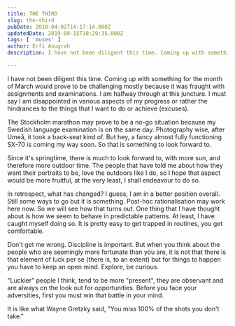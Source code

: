 ```yaml
---
title: THE THIRD
slug: the-third
pubDate: 2018-04-02T14:17:14.000Z
updatedDate: 2019-09-15T10:29:35.000Z
tags: [ 'muses' ]
author: Erfi Anugrah
description: I have not been diligent this time. Coming up with something for the month of March would prove to be challenging mostly because it was fraught with assignments and examinations. I am halfway through at this juncture. I must say I am disappointed in various aspects of my progress or rather the hindrances to the things that I want to do or achieve (excuses). 

---
```


I have not been diligent this time. Coming up with something for the month of March would prove to be challenging mostly because it was fraught with assignments and examinations. I am halfway through at this juncture. I must say I am disappointed in various aspects of my progress or rather the hindrances to the things that I want to do or achieve (excuses). 

The Stockholm marathon may prove to be a no-go situation because my Swedish language examination is on the same day. Photography wise, after Umeå, it took a back-seat kind of. But hey, a fancy almost fully functioning SX-70 is coming my way soon. So that is something to look forward to.

Since it's springtime, there is much to look forward to, with more sun, and therefore more outdoor time. The people that have told me about how they want their portraits to be, love the outdoors like I do, so I hope that aspect would be more fruitful, at the very least, I shall endeavour to do so.

In retrospect, what has changed? I guess, I am in a better position overall. Still some ways to go but it is something. Post-hoc rationalisation may work here now. So we will see how that turns out. One thing that I have thought about is how we seem to behave in predictable patterns. At least, I have caught myself doing so. It is pretty easy to get trapped in routines, you get comfortable.

Don't get me wrong. Discipline is important. But when you think about the people who are seemingly more fortunate than you are, it is not that there is that element of luck per se (there is, to an extent) but for things to happen you have to keep an open mind. Explore, be curious.

"Luckier" people I think, tend to be more "present", they are observant and are always on the look out for opportunities. Before you face your adversities, first you must win that battle in your mind.

It is like what Wayne Gretzky said, "You miss 100% of the shots you don't take."
